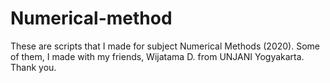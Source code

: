 # Numerical-method
These are scripts that I made for subject Numerical Methods (2020). Some of them, I made with my friends, Wijatama D. from UNJANI Yogyakarta.
Thank you.
